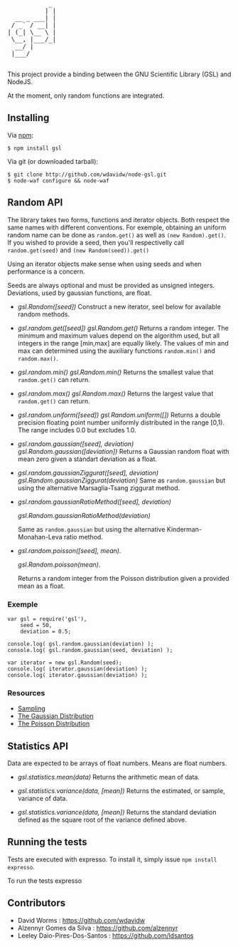 <pre>
           _ 
          | |
  __ _ ___| |
 / _` / __| |
| (_| \__ \ |
 \__, |___/_|
  __/ |      
 |___/      

</pre>

This project provide a binding between the GNU Scientific Library (GSL) and NodeJS.

At the moment, only random functions are integrated.

Installing
----------

Via [npm](http://github.com/isaacs/npm):

    $ npm install gsl

Via git (or downloaded tarball):

    $ git clone http://github.com/wdavidw/node-gsl.git
    $ node-waf configure && node-waf

Random API
----------

The library takes two forms, functions and iterator objects. Both respect the same names with different conventions. For exemple, obtaining an uniform random name can be done as `random.get()` as well as `(new Random).get()`. If you wished to provide a seed, then you'll respectivelly call `random.get(seed)` and `(new Random(seed)).get()`

Using an iterator objects make sense when using seeds and when performance is a concern.

Seeds are always optional and must be provided as unsigned integers. Deviations, used by gaussian functions, are float.

-	*gsl.Random([seed])*
	Construct a new iterator, seel below for available random methods.
	
-	*gsl.random.get([seed])*
	*gsl.Random.get()*
	Returns a random integer. The minimum and maximum values depend on the algorithm used, but all integers in the range [min,max] are equally likely. The values of min and max can determined using the auxiliary functions `random.min()` and `random.max()`.
	
-	*gsl.random.min()*
	*gsl.Random.min()*
	Returns the smallest value that `random.get()` can return.
	
-	*gsl.random.max()*
	*gsl.Random.max()*
	Returns the largest value that `random.get()` can return.
	
-	*gsl.random.uniform([seed])*
	*gsl.Random.uniform([])*
	Returns a double precision floating point number uniformly distributed in the range [0,1). The range includes 0.0 but excludes 1.0.
	
-	*gsl.random.gaussian([seed], deviation)* 
	*gsl.Random.gaussian([deviation])*
	Returns a Gaussian random float with mean zero given a standart deviation as a float.
	
-	*gsl.random.gaussianZiggurat([seed], deviation)* 
	*gsl.Random.gaussianZiggurat(deviation)*
	Same as `random.gaussian` but using the alternative Marsaglia-Tsang ziggurat method.
	
-	*gsl.random.gaussianRatioMethod([seed], deviation)*
	
	*gsl.Random.gaussianRatioMethod(deviation)*
	
	Same as `random.gaussian` but using the alternative Kinderman-Monahan-Leva ratio method.
	
-	*gsl.random.poisson([seed], mean)*.
	
	*gsl.Random.poisson(mean)*.
	
	Returns a random integer from the Poisson distribution given a provided mean as a float.

### Exemple

	var gsl = require('gsl'),
		seed = 50,
		deviation = 0.5;
	
	console.log( gsl.random.gaussian(deviation) );
	console.log( gsl.random.gaussian(seed, deviation) );
	
	var iterator = new gsl.Random(seed);
	console.log( iterator.gaussian(deviation) );
	console.log( iterator.gaussian(deviation) );

### Resources

*	[Sampling](http://www.gnu.org/software/gsl/manual/html_node/Sampling-from-a-random-number-generator.html)
*	[The Gaussian Distribution](http://www.gnu.org/software/gsl/manual/html_node/The-Gaussian-Distribution.html)
*	[The Poisson Distribution](http://www.gnu.org/software/gsl/manual/html_node/The-Poisson-Distribution.html)

Statistics API
--------------

Data are expected to be arrays of float numbers. Means are float numbers.

-	*gsl.statistics.mean(data)*
	Returns the arithmetic mean of data.
	
-	*gsl.statistics.variance(data, [mean])*
	Returns the estimated, or sample, variance of data.
	
-	*gsl.statistics.variance(data, [mean])*
	Returns the standard deviation defined as the square root of the variance defined above.

Running the tests
-----------------

Tests are executed with expresso. To install it, simply issue `npm install expresso`.

To run the tests
	expresso

Contributors
------------

*	David Worms : <https://github.com/wdavidw>
*	Alzennyr Gomes da Silva : <https://github.com/alzennyr>
*	Leeley Daio-Pires-Dos-Santos : <https://github.com/ldsantos>


